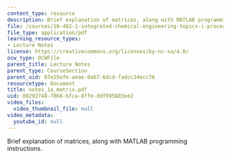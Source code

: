 ```yaml
---
content_type: resource
description: Brief explanation of matrices, along with MATLAB programming instructions.
file: /courses/10-492-1-integrated-chemical-engineering-topics-i-process-control-by-design-fall-2004/082927487868bfca8ffeddf095883ee2_notes_1a_matrix.pdf
file_type: application/pdf
learning_resource_types:
- Lecture Notes
license: https://creativecommons.org/licenses/by-nc-sa/4.0/
ocw_type: OCWFile
parent_title: Lecture Notes
parent_type: CourseSection
parent_uid: 87e25efe-aeae-0a67-6dcd-fadcc34ecc76
resourcetype: Document
title: notes_1a_matrix.pdf
uid: 08292748-7868-bfca-8ffe-ddf095883ee2
video_files:
  video_thumbnail_file: null
video_metadata:
  youtube_id: null
---
```

Brief explanation of matrices, along with MATLAB programming instructions.